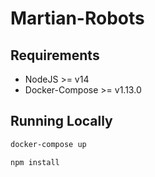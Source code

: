 # Martian-Robots

## Requirements
- NodeJS >= v14
- Docker-Compose >= v1.13.0

## Running Locally

```bash
docker-compose up
```

```bash
npm install
```
